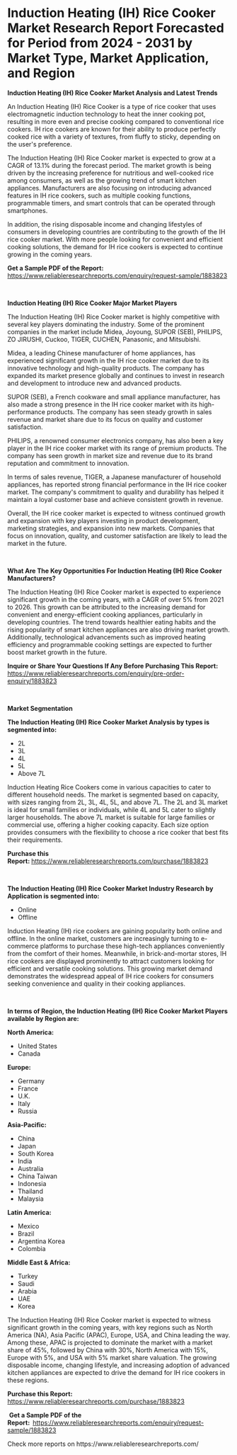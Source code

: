 <p><h1>Induction Heating (IH) Rice Cooker Market Research Report Forecasted for Period from 2024 -  2031 by Market Type, Market Application, and Region</h1></p><p><strong>Induction Heating (IH) Rice Cooker Market Analysis and Latest Trends</strong></p>
<p><p>An Induction Heating (IH) Rice Cooker is a type of rice cooker that uses electromagnetic induction technology to heat the inner cooking pot, resulting in more even and precise cooking compared to conventional rice cookers. IH rice cookers are known for their ability to produce perfectly cooked rice with a variety of textures, from fluffy to sticky, depending on the user's preference.</p><p>The Induction Heating (IH) Rice Cooker market is expected to grow at a CAGR of 13.1% during the forecast period. The market growth is being driven by the increasing preference for nutritious and well-cooked rice among consumers, as well as the growing trend of smart kitchen appliances. Manufacturers are also focusing on introducing advanced features in IH rice cookers, such as multiple cooking functions, programmable timers, and smart controls that can be operated through smartphones.</p><p>In addition, the rising disposable income and changing lifestyles of consumers in developing countries are contributing to the growth of the IH rice cooker market. With more people looking for convenient and efficient cooking solutions, the demand for IH rice cookers is expected to continue growing in the coming years.</p></p>
<p><strong>Get a Sample PDF of the Report:&nbsp;</strong> <a href="https://www.reliableresearchreports.com/enquiry/request-sample/1883823">https://www.reliableresearchreports.com/enquiry/request-sample/1883823</a></p>
<p>&nbsp;</p>
<p><strong>Induction Heating (IH) Rice Cooker Major Market Players</strong></p>
<p><p>The Induction Heating (IH) Rice Cooker market is highly competitive with several key players dominating the industry. Some of the prominent companies in the market include Midea, Joyoung, SUPOR (SEB), PHILIPS, ZO JIRUSHI, Cuckoo, TIGER, CUCHEN, Panasonic, and Mitsubishi.</p><p>Midea, a leading Chinese manufacturer of home appliances, has experienced significant growth in the IH rice cooker market due to its innovative technology and high-quality products. The company has expanded its market presence globally and continues to invest in research and development to introduce new and advanced products.</p><p>SUPOR (SEB), a French cookware and small appliance manufacturer, has also made a strong presence in the IH rice cooker market with its high-performance products. The company has seen steady growth in sales revenue and market share due to its focus on quality and customer satisfaction.</p><p>PHILIPS, a renowned consumer electronics company, has also been a key player in the IH rice cooker market with its range of premium products. The company has seen growth in market size and revenue due to its brand reputation and commitment to innovation.</p><p>In terms of sales revenue, TIGER, a Japanese manufacturer of household appliances, has reported strong financial performance in the IH rice cooker market. The company's commitment to quality and durability has helped it maintain a loyal customer base and achieve consistent growth in revenue.</p><p>Overall, the IH rice cooker market is expected to witness continued growth and expansion with key players investing in product development, marketing strategies, and expansion into new markets. Companies that focus on innovation, quality, and customer satisfaction are likely to lead the market in the future.</p></p>
<p>&nbsp;</p>
<p><strong>What Are The Key Opportunities For Induction Heating (IH) Rice Cooker Manufacturers?</strong></p>
<p><p>The Induction Heating (IH) Rice Cooker market is expected to experience significant growth in the coming years, with a CAGR of over 5% from 2021 to 2026. This growth can be attributed to the increasing demand for convenient and energy-efficient cooking appliances, particularly in developing countries. The trend towards healthier eating habits and the rising popularity of smart kitchen appliances are also driving market growth. Additionally, technological advancements such as improved heating efficiency and programmable cooking settings are expected to further boost market growth in the future.</p></p>
<p><strong>Inquire or Share Your Questions If Any Before Purchasing This Report:</strong> <a href="https://www.reliableresearchreports.com/enquiry/pre-order-enquiry/1883823">https://www.reliableresearchreports.com/enquiry/pre-order-enquiry/1883823</a></p>
<p>&nbsp;</p>
<p><strong>Market Segmentation</strong></p>
<p><strong>The Induction Heating (IH) Rice Cooker Market Analysis by types is segmented into:</strong></p>
<p><ul><li>2L</li><li>3L</li><li>4L</li><li>5L</li><li>Above 7L</li></ul></p>
<p><p>Induction Heating Rice Cookers come in various capacities to cater to different household needs. The market is segmented based on capacity, with sizes ranging from 2L, 3L, 4L, 5L, and above 7L. The 2L and 3L market is ideal for small families or individuals, while 4L and 5L cater to slightly larger households. The above 7L market is suitable for large families or commercial use, offering a higher cooking capacity. Each size option provides consumers with the flexibility to choose a rice cooker that best fits their requirements.</p></p>
<p><strong>Purchase this Report:&nbsp;</strong><a href="https://www.reliableresearchreports.com/purchase/1883823">https://www.reliableresearchreports.com/purchase/1883823</a></p>
<p>&nbsp;</p>
<p><strong>The Induction Heating (IH) Rice Cooker Market Industry Research by Application is segmented into:</strong></p>
<p><ul><li>Online</li><li>Offline</li></ul></p>
<p><p>Induction Heating (IH) rice cookers are gaining popularity both online and offline. In the online market, customers are increasingly turning to e-commerce platforms to purchase these high-tech appliances conveniently from the comfort of their homes. Meanwhile, in brick-and-mortar stores, IH rice cookers are displayed prominently to attract customers looking for efficient and versatile cooking solutions. This growing market demand demonstrates the widespread appeal of IH rice cookers for consumers seeking convenience and quality in their cooking appliances.</p></p>
<p>&nbsp;</p>
<p><strong>In terms of Region, the Induction Heating (IH) Rice Cooker Market Players available by Region are:</strong></p>
<p>
    <p> <strong> North America: </strong>
        <ul>
            <li>United States</li>
            <li>Canada</li>
        </ul>
        </p> 
    <p> <strong> Europe: </strong>
        <ul>
            <li>Germany</li>
            <li>France</li>
            <li>U.K.</li>
            <li>Italy</li>
            <li>Russia</li>
        </ul>
        </p> 
    <p> <strong> Asia-Pacific: </strong>
        <ul>
            <li>China</li>
            <li>Japan</li>
            <li>South Korea</li>
            <li>India</li>
            <li>Australia</li>
            <li>China Taiwan</li>
            <li>Indonesia</li>
            <li>Thailand</li>
            <li>Malaysia</li>
        </ul>
        </p> 
    <p> <strong> Latin America: </strong>
        <ul>
            <li>Mexico</li>
            <li>Brazil</li>
            <li>Argentina Korea</li>
            <li>Colombia</li>
        </ul>
        </p> 
    <p> <strong> Middle East & Africa: </strong>
        <ul>
            <li>Turkey</li>
            <li>Saudi</li>
            <li>Arabia</li>
            <li>UAE</li>
            <li>Korea</li>
        </ul>
    </p>
    </p>
<p><p>The Induction Heating (IH) Rice Cooker market is expected to witness significant growth in the coming years, with key regions such as North America (NA), Asia Pacific (APAC), Europe, USA, and China leading the way. Among these, APAC is projected to dominate the market with a market share of 45%, followed by China with 30%, North America with 15%, Europe with 5%, and USA with 5% market share valuation. The growing disposable income, changing lifestyle, and increasing adoption of advanced kitchen appliances are expected to drive the demand for IH rice cookers in these regions.</p></p>
<p><strong>Purchase this Report: </strong><a href="https://www.reliableresearchreports.com/purchase/1883823">https://www.reliableresearchreports.com/purchase/1883823</a></p>
<p>&nbsp;<strong>Get a Sample PDF of the Report:&nbsp;&nbsp;</strong><a href="https://www.reliableresearchreports.com/enquiry/request-sample/1883823">https://www.reliableresearchreports.com/enquiry/request-sample/1883823</a></p>
<p><strong></strong></p>
<p>Check more reports on https://www.reliableresearchreports.com/</p>